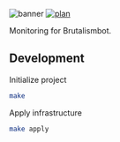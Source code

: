 ![banner](https://brutalismbot.com/banner.png)
[![plan](https://img.shields.io/github/workflow/status/beachplum-io/monitoring/plan?logo=github&style=flat-square)](https://github.com/beachplum-io/monitoring/actions)

Monitoring for Brutalismbot.

## Development

Initialize project

```bash
make
```

Apply infrastructure

```bash
make apply
```
